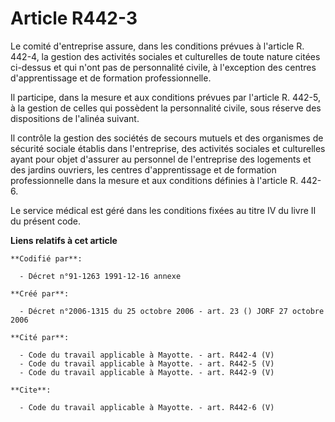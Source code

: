 # Article R442-3

Le comité d'entreprise assure, dans les conditions prévues à l'article R. 442-4, la gestion des activités sociales et
culturelles de toute nature citées ci-dessus et qui n'ont pas de personnalité civile, à l'exception des centres
d'apprentissage et de formation professionnelle. 

Il participe, dans la mesure et aux conditions prévues par l'article R. 442-5, à la gestion de celles qui possèdent la
personnalité civile, sous réserve des dispositions de l'alinéa suivant. 

Il contrôle la gestion des sociétés de secours mutuels et des organismes de sécurité sociale établis dans l'entreprise, des
activités sociales et culturelles ayant pour objet d'assurer au personnel de l'entreprise des logements et des jardins
ouvriers, les centres d'apprentissage et de formation professionnelle dans la mesure et aux conditions définies à l'article
R. 442-6.

Le service médical est géré dans les conditions fixées au titre IV du livre II du présent code.

**Liens relatifs à cet article**

	**Codifié par**:

	  - Décret n°91-1263 1991-12-16 annexe

	**Créé par**:

	  - Décret n°2006-1315 du 25 octobre 2006 - art. 23 () JORF 27 octobre 2006

	**Cité par**:

	  - Code du travail applicable à Mayotte. - art. R442-4 (V)
	  - Code du travail applicable à Mayotte. - art. R442-5 (V)
	  - Code du travail applicable à Mayotte. - art. R442-9 (V)

	**Cite**:

	  - Code du travail applicable à Mayotte. - art. R442-6 (V)
